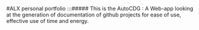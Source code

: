 #ALX personal portfolio :::#####
This is the AutoCDG :
A Web-app looking at the generation of documentation of 
github projects for ease of use, effective use of time 
and energy. 

